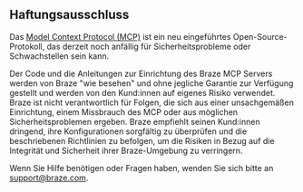 ## Haftungsausschluss
<!-- Braze Legal must approve any changes to this content. -->
<!-- Note: Keep these comments under this H2 heading to avoid breaking how headings on certain pages are rendered. -->

Das [Model Context Protocol (MCP)](https://modelcontextprotocol.io/docs/getting-started/intro) ist ein neu eingeführtes Open-Source-Protokoll, das derzeit noch anfällig für Sicherheitsprobleme oder Schwachstellen sein kann.

Der Code und die Anleitungen zur Einrichtung des Braze MCP Servers werden von Braze "wie besehen" und ohne jegliche Garantie zur Verfügung gestellt und werden von den Kund:innen auf eigenes Risiko verwendet. Braze ist nicht verantwortlich für Folgen, die sich aus einer unsachgemäßen Einrichtung, einem Missbrauch des MCP oder aus möglichen Sicherheitsproblemen ergeben. Braze empfiehlt seinen Kund:innen dringend, ihre Konfigurationen sorgfältig zu überprüfen und die beschriebenen Richtlinien zu befolgen, um die Risiken in Bezug auf die Integrität und Sicherheit ihrer Braze-Umgebung zu verringern.

Wenn Sie Hilfe benötigen oder Fragen haben, wenden Sie sich bitte an [support@braze.com](mailto:support@braze.com).
